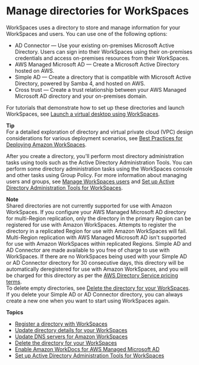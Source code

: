 # Manage directories for WorkSpaces<a name="manage-workspaces-directory"></a>

WorkSpaces uses a directory to store and manage information for your WorkSpaces and users\. You can use one of the following options:
+ AD Connector — Use your existing on\-premises Microsoft Active Directory\. Users can sign into their WorkSpaces using their on\-premises credentials and access on\-premises resources from their WorkSpaces\.
+ AWS Managed Microsoft AD — Create a Microsoft Active Directory hosted on AWS\.
+ Simple AD — Create a directory that is compatible with Microsoft Active Directory, powered by Samba 4, and hosted on AWS\.
+ Cross trust — Create a trust relationship between your AWS Managed Microsoft AD directory and your on\-premises domain\.

For tutorials that demonstrate how to set up these directories and launch WorkSpaces, see [Launch a virtual desktop using WorkSpaces](launch-workspaces-tutorials.md)\.

**Tip**  
For a detailed exploration of directory and virtual private cloud \(VPC\) design considerations for various deployment scenarios, see [Best Practices for Deploying Amazon WorkSpaces](https://docs.aws.amazon.com/whitepapers/latest/best-practices-deploying-amazon-workspaces/best-practices-deploying-amazon-workspaces.html)\.

After you create a directory, you'll perform most directory administration tasks using tools such as the Active Directory Administration Tools\. You can perform some directory administration tasks using the WorkSpaces console and other tasks using Group Policy\. For more information about managing users and groups, see [Manage WorkSpaces users](manage-workspaces-users.md) and [Set up Active Directory Administration Tools for WorkSpaces](directory_administration.md)\.

**Note**  
Shared directories are not currently supported for use with Amazon WorkSpaces\.
If you configure your AWS Managed Microsoft AD directory for multi\-Region replication, only the directory in the primary Region can be registered for use with Amazon WorkSpaces\. Attempts to register the directory in a replicated Region for use with Amazon WorkSpaces will fail\. Multi\-Region replication with AWS Managed Microsoft AD isn't supported for use with Amazon WorkSpaces within replicated Regions\.
Simple AD and AD Connector are made available to you free of charge to use with WorkSpaces\. If there are no WorkSpaces being used with your Simple AD or AD Connector directory for 30 consecutive days, this directory will be automatically deregistered for use with Amazon WorkSpaces, and you will be charged for this directory as per the [AWS Directory Service pricing terms](http://aws.amazon.com/directoryservice/pricing/)\.  
To delete empty directories, see [Delete the directory for your WorkSpaces](delete-workspaces-directory.md)\. If you delete your Simple AD or AD Connector directory, you can always create a new one when you want to start using WorkSpaces again\.

**Topics**
+ [Register a directory with WorkSpaces](register-deregister-directory.md)
+ [Update directory details for your WorkSpaces](update-directory-details.md)
+ [Update DNS servers for Amazon WorkSpaces](update-dns-server.md)
+ [Delete the directory for your WorkSpaces](delete-workspaces-directory.md)
+ [Enable Amazon WorkDocs for AWS Managed Microsoft AD](enable-workdocs-active-directory.md)
+ [Set up Active Directory Administration Tools for WorkSpaces](directory_administration.md)